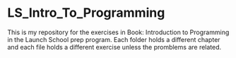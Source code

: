 # LS_Intro_To_Programming

This is my repository for the exercises in Book: Introduction to Programming in the Launch School prep program. Each folder holds a different chapter and each file holds a different exercise unless the promblems are related. 


